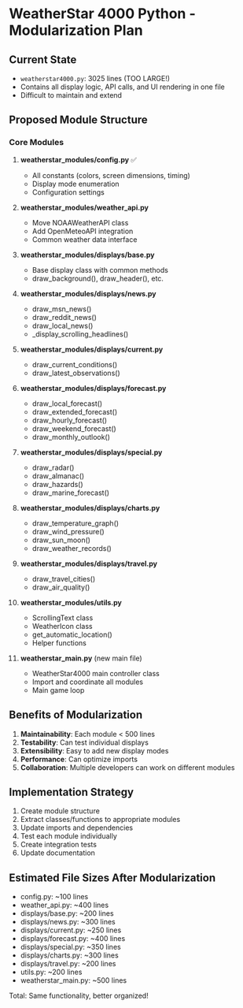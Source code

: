 # WeatherStar 4000 Python - Modularization Plan

## Current State
- `weatherstar4000.py`: 3025 lines (TOO LARGE!)
- Contains all display logic, API calls, and UI rendering in one file
- Difficult to maintain and extend

## Proposed Module Structure

### Core Modules
1. **weatherstar_modules/config.py** ✅
   - All constants (colors, screen dimensions, timing)
   - Display mode enumeration
   - Configuration settings

2. **weatherstar_modules/weather_api.py**
   - Move NOAAWeatherAPI class
   - Add OpenMeteoAPI integration
   - Common weather data interface

3. **weatherstar_modules/displays/base.py**
   - Base display class with common methods
   - draw_background(), draw_header(), etc.

4. **weatherstar_modules/displays/news.py**
   - draw_msn_news()
   - draw_reddit_news()
   - draw_local_news()
   - _display_scrolling_headlines()

5. **weatherstar_modules/displays/current.py**
   - draw_current_conditions()
   - draw_latest_observations()

6. **weatherstar_modules/displays/forecast.py**
   - draw_local_forecast()
   - draw_extended_forecast()
   - draw_hourly_forecast()
   - draw_weekend_forecast()
   - draw_monthly_outlook()

7. **weatherstar_modules/displays/special.py**
   - draw_radar()
   - draw_almanac()
   - draw_hazards()
   - draw_marine_forecast()

8. **weatherstar_modules/displays/charts.py**
   - draw_temperature_graph()
   - draw_wind_pressure()
   - draw_sun_moon()
   - draw_weather_records()

9. **weatherstar_modules/displays/travel.py**
   - draw_travel_cities()
   - draw_air_quality()

10. **weatherstar_modules/utils.py**
    - ScrollingText class
    - WeatherIcon class
    - get_automatic_location()
    - Helper functions

11. **weatherstar_main.py** (new main file)
    - WeatherStar4000 main controller class
    - Import and coordinate all modules
    - Main game loop

## Benefits of Modularization
1. **Maintainability**: Each module < 500 lines
2. **Testability**: Can test individual displays
3. **Extensibility**: Easy to add new display modes
4. **Performance**: Can optimize imports
5. **Collaboration**: Multiple developers can work on different modules

## Implementation Strategy
1. Create module structure
2. Extract classes/functions to appropriate modules
3. Update imports and dependencies
4. Test each module individually
5. Create integration tests
6. Update documentation

## Estimated File Sizes After Modularization
- config.py: ~100 lines
- weather_api.py: ~400 lines
- displays/base.py: ~200 lines
- displays/news.py: ~300 lines
- displays/current.py: ~250 lines
- displays/forecast.py: ~400 lines
- displays/special.py: ~350 lines
- displays/charts.py: ~300 lines
- displays/travel.py: ~200 lines
- utils.py: ~200 lines
- weatherstar_main.py: ~500 lines

Total: Same functionality, better organized!